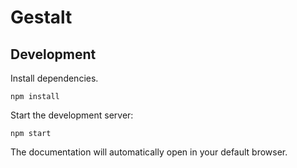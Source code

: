 # Gestalt

## Development

Install dependencies.
```
npm install
```

Start the development server:
```
npm start
```
The documentation will automatically open in your default browser.
